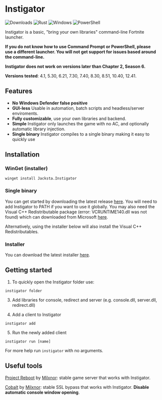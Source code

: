 # Instigator
![Downloads](https://img.shields.io/github/downloads/jwhazy/instigator/total?style=for-the-badge)
![Rust](https://img.shields.io/badge/Rust-black?style=for-the-badge&logo=rust&logoColor=#E57324)
![Windows](https://img.shields.io/badge/Windows-0078D6?style=for-the-badge&logo=windows&logoColor=white)
![PowerShell](https://img.shields.io/badge/powershell-5391FE?style=for-the-badge&logo=powershell&logoColor=white)

Instigator is a basic, "bring your own libraries" command-line Fortnite launcher.

**If you do not know how to use Command Prompt or PowerShell, please use a different launcher. You will not get support for issues based around the command-line.**

**Instigator does not work on versions later than Chapter 2, Season 6.**

**Versions tested**: 4.1, 5.30, 6.21, 7.30, 7.40, 8.30, 8.51, 10.40, 12.41.

## Features

- **No Windows Defender false positive**
- **GUI-less** Usable in automation, batch scripts and headless/server enviroments.
- **Fully customizable**, use your own libraries and backend.
- **Simple** Instigator only launches the game with no AC, and optionally automatic library injection.
- **Single binary** Instigator compiles to a single binary making it easy to quickly use

## Installation

### WinGet (installer)

```
winget install Jacksta.Instigator
```

### Single binary

You can get started by downloading the latest release [here](https://github.com/jwhazy/instigator/releases/latest). You will need to add Instigator to PATH if you want to use it globally. You may also need the Visual C++ Redistributable package (error: VCRUNTIME140.dll was not found) which can downloaded from Microsoft [here](https://aka.ms/vs/17/release/vc_redist.x64.exe).

Alternatively, using the installer below will also install the Visual C++ Redistributables.

### Installer
You can download the latest installer [here](https://github.com/jwhazy/instigator/releases/latest/).


## Getting started

1. To quickly open the Instigator folder use:

```
instigator folder
```

3. Add libraries for console, redirect and server (e.g. console.dll, server.dll, redirect.dll)

4. Add a client to Instigator

```
instigator add
```
5. Run the newly added client
```
instigator run [name]
```

For more help run `instigator` with no arguments.

## Useful tools

[Project Reboot](https://github.com/Milxnor/Project-Reboot-3.0) by [Milxnor](https://github.com/Milxnor): stable game server that works with Instigator.

[Cobalt](https://github.com/Milxnor/Cobalt) by [Milxnor](https://github.com/Milxnor): stable SSL bypass that works with Instigator. **Disable automatic console window opening**.
